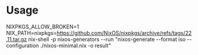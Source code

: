 # Usage
NIXPKGS_ALLOW_BROKEN=1 NIX_PATH=nixpkgs=https://github.com/NixOS/nixpkgs/archive/refs/tags/22.11.tar.gz nix-shell -p nixos-generators --run "nixos-generate --format iso --configuration ./nixos-minimal.nix -o result"
